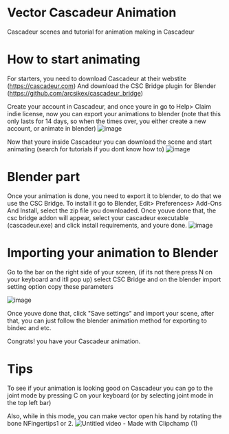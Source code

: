 # Vector Cascadeur Animation
Cascadeur scenes and tutorial for animation making in Cascadeur

# How to start animating
For starters, you need to download Cascadeur at their webstite (https://cascadeur.com)
And download the CSC Bridge plugin for Blender (https://github.com/arcsikex/cascadeur_bridge)

Create your account in Cascadeur, and once youre in go to Help> Claim indie license, now you can export your animations to blender
(note that this only lasts for 14 days, so when the times over, you either create a new account, or animate in blender)
![image](https://github.com/user-attachments/assets/5ed79ddc-5848-4951-a130-030de7f6ae41)

Now that youre inside Cascadeur you can download the scene and start animating (search for tutorials if you dont know how to)
![image](https://github.com/user-attachments/assets/1265c883-56fc-4dbe-8fcd-02185b67b66c)

# Blender part
Once your animation is done, you need to export it to blender, to do that we use the CSC Bridge.
To install it go to Blender, Edit> Preferences> Add-Ons And Install, select the zip file you downloaded.
Once youve done that, the csc bridge addon will appear, select your cascadeur executable (cascadeur.exe) and click install requirements, and youre done.
![image](https://github.com/user-attachments/assets/f44c6c1b-eab1-462c-8b8a-a36949f70a5c)

# Importing your animation to Blender
Go to the bar on the right side of your screen, (if its not there press N on your keyboard and itll pop up) select CSC Bridge and on the blender import setting option copy these parameters

![image](https://github.com/user-attachments/assets/93474e6f-1e1f-4007-aa29-6419563f1a00)

Once youve done that, click "Save settings" and import your scene, after that, you can just follow the blender animation method for exporting to bindec and etc.

Congrats! you have your Cascadeur animation.

# Tips
To see if your animation is looking good on Cascadeur you can go to the joint mode by pressing C on your keyboard (or by selecting joint mode in the top left bar)

Also, while in this mode, you can make vector open his hand by rotating the bone NFingertips1 or 2.
![Untitled video - Made with Clipchamp (1)](https://github.com/user-attachments/assets/1ff77f71-0ac2-4379-ad82-add8e0526174)



